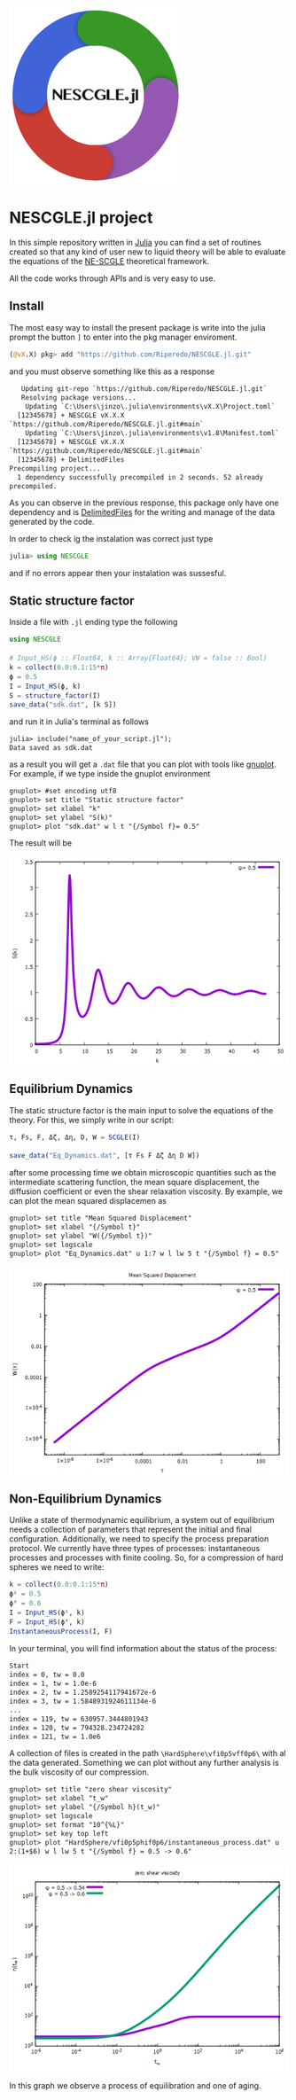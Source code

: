 ![Logo](img/Logo.png)

# NESCGLE.jl project

In this simple repository written in [Julia](https://julialang.org/) you can find a set of routines created so that any kind of user new to liquid theory will be able to evaluate the equations of the [NE-SCGLE](https://doi.org/10.1103/PhysRevE.82.061503) theoretical framework.

All the code works through APIs and is very easy to use.

## Install

The most easy way to install the present package is write into the julia prompt the button `]` to enter into the pkg manager enviroment.
```julia
(@vX.X) pkg> add "https://github.com/Riperedo/NESCGLE.jl.git"
```
and you must observe something like this as a response
```
   Updating git-repo `https://github.com/Riperedo/NESCGLE.jl.git`
   Resolving package versions...
    Updating `C:\Users\jinzo\.julia\environments\vX.X\Project.toml`
  [12345678] + NESCGLE vX.X.X `https://github.com/Riperedo/NESCGLE.jl.git#main`
    Updating `C:\Users\jinzo\.julia\environments\v1.8\Manifest.toml`
  [12345678] + NESCGLE vX.X.X `https://github.com/Riperedo/NESCGLE.jl.git#main`
  [12345678] + DelimitedFiles
Precompiling project...
  1 dependency successfully precompiled in 2 seconds. 52 already precompiled.
```
As you can observe in the previous response, this package only have one dependency and is [DelimitedFiles](https://docs.julialang.org/en/v1/stdlib/DelimitedFiles/) for the writing and manage of the data generated by the code.

In order to check ig the instalation was correct just type
```julia
julia> using NESCGLE
```
and if no errors appear then your instalation was sussesful. 

## Static structure factor

Inside a file with `.jl` ending type the following
```julia
using NESCGLE

# Input_HS(ϕ :: Float64, k :: Array{Float64}; VW = false :: Bool)
k = collect(0.0:0.1:15*π)
ϕ = 0.5
I = Input_HS(ϕ, k)
S = structure_factor(I)
save_data("sdk.dat", [k S])
```
and run it in Julia's terminal as follows
```
julia> include("name_of_your_script.jl");
Data saved as sdk.dat
```
as a result you will get a `.dat` file that you can plot with tools like [gnuplot](http://www.gnuplot.info/). For example, if we type inside the gnuplot environment
```gnuplot
gnuplot> #set encoding utf8
gnuplot> set title "Static structure factor"
gnuplot> set xlabel "k"
gnuplot> set ylabel "S(k)"
gnuplot> plot "sdk.dat" w l t "{/Symbol f}= 0.5"
```
The result will be

![plot](img/plot00.png)

## Equilibrium Dynamics

The static structure factor is the main input to solve the equations of the theory. For this, we simply write in our script:
```julia
τ, Fs, F, Δζ, Δη, D, W = SCGLE(I)

save_data("Eq_Dynamics.dat", [τ Fs F Δζ Δη D W])
```
after some processing time we obtain microscopic quantities such as the intermediate scattering function, the mean square displacement, the diffusion coefficient or even the shear relaxation viscosity. 
By example, we can plot the mean squared displacemen as

```gnuplot
gnuplot> set title "Mean Squared Displacement"
gnuplot> set xlabel "{/Symbol t}"
gnuplot> set ylabel "W({/Symbol t})"
gnuplot> set logscale
gnuplot> plot "Eq_Dynamics.dat" u 1:7 w l lw 5 t "{/Symbol f} = 0.5"
```

![plot](img/plot01.png)

## Non-Equilibrium Dynamics

Unlike a state of thermodynamic equilibrium, a system out of equilibrium needs a collection of parameters that represent the initial and final configuration.
Additionally, we need to specify the process preparation protocol. We currently have three types of processes: instantaneous processes and processes with finite cooling.
So, for a compression of hard spheres we need to write:
```julia
k = collect(0.0:0.1:15*π)
ϕⁱ = 0.5
ϕᶠ = 0.6
I = Input_HS(ϕⁱ, k)
F = Input_HS(ϕᶠ, k)
InstantaneousProcess(I, F)
```
In your terminal, you will find information about the status of the process:
```
Start
index = 0, tw = 0.0
index = 1, tw = 1.0e-6
index = 2, tw = 1.2589254117941672e-6
index = 3, tw = 1.5848931924611134e-6
...
index = 119, tw = 630957.3444801943
index = 120, tw = 794328.234724282
index = 121, tw = 1.0e6
```
A collection of files is created in the path ```\HardSphere\vfi0p5vff0p6\``` with al the data generated.
Something we can plot without any further analysis is the bulk viscosity of our compression.
```gnuplot
gnuplot> set title "zero shear viscosity"
gnuplot> set xlabel "t_w"
gnuplot> set ylabel "{/Symbol h}(t_w)"
gnuplot> set logscale
gnuplot> set format "10^{%L}"
gnuplot> set key top left
gnuplot> plot "HardSphere/vfi0p5phif0p6/instantaneous_process.dat" u 2:(1+$6) w l lw 5 t "{/Symbol f} = 0.5 -> 0.6"
```

![plot](img/plot02.png)

In this graph we observe a process of equilibration and one of aging.

